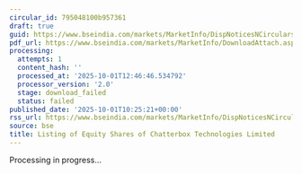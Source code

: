 ```yaml
---
circular_id: 795048100b957361
draft: true
guid: https://www.bseindia.com/markets/MarketInfo/DispNoticesNCirculars.aspx?Noticeid={113A65E0-3B9C-488C-94FA-CB1306EC4997}&noticeno=20251001-25&dt=10/01/2025&icount=25&totcount=42&flag=0
pdf_url: https://www.bseindia.com/markets/MarketInfo/DownloadAttach.aspx?id=20251001-25&attachedId=
processing:
  attempts: 1
  content_hash: ''
  processed_at: '2025-10-01T12:46:46.534792'
  processor_version: '2.0'
  stage: download_failed
  status: failed
published_date: '2025-10-01T10:25:21+00:00'
rss_url: https://www.bseindia.com/markets/MarketInfo/DispNoticesNCirculars.aspx?Noticeid={113A65E0-3B9C-488C-94FA-CB1306EC4997}&noticeno=20251001-25&dt=10/01/2025&icount=25&totcount=42&flag=0
source: bse
title: Listing of Equity Shares of Chatterbox Technologies Limited
---
```


Processing in progress...